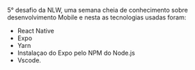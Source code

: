 5° desafio da NLW, uma semana cheia de conhecimento sobre desenvolvimento Mobile e nesta as tecnologias usadas foram:
- React Native
- Expo
- Yarn
- Instalaçao do Expo pelo NPM do Node.js
- Vscode.
